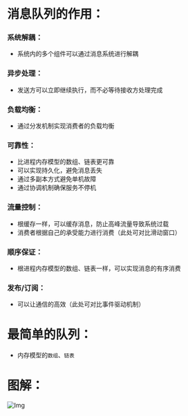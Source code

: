 # 消息队列的作用：
### 系统解耦：
* 系统内的多个组件可以通过消息系统进行解耦
### 异步处理：
* 发送方可以立即继续执行，而不必等待接收方处理完成
### 负载均衡：
* 通过分发机制实现消费者的负载均衡
### 可靠性：
* 比进程内存模型的数组、链表更可靠
* 可以实现持久化，避免消息丢失
* 通过多副本方式避免单机故障
* 通过协调机制确保服务不停机
### 流量控制：
* 根缓存一样，可以缓存消息，防止高峰流量导致系统过载
* 消费者根据自己的承受能力进行消费（此处可对比滑动窗口）
### 顺序保证：
* 根进程内存模型的数组、链表一样，可以实现消息的有序消费
### 发布/订阅：
* 可以让通信的高效（此处可对比事件驱动机制）

# 最简单的队列：
* 内存模型的`数组`、`链表`

# 图解：
![Img](https://raw.staticdn.net/Navyum/imgbed/pic/IMG/668c767ebdc9f7847a7032e5ca547a6c.png)
